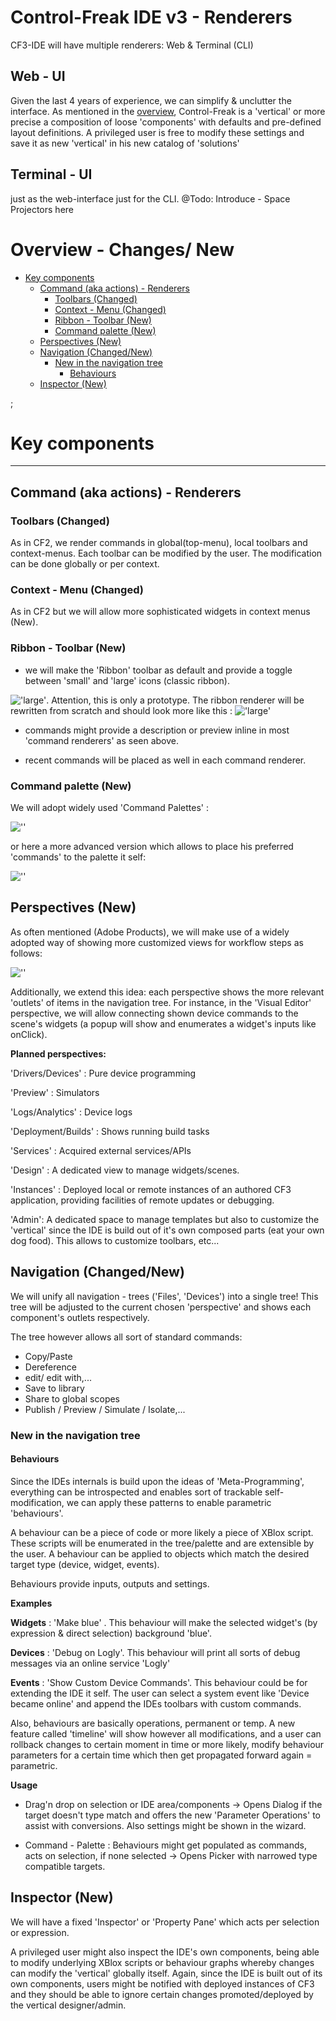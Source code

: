 # Control-Freak IDE v3 - Renderers

CF3-IDE will have multiple renderers: Web & Terminal (CLI)

## Web - UI

Given the last 4 years of experience, we can simplify & unclutter the interface. As mentioned in the [overview](../Control-Freak-v3.md), Control-Freak is a 'vertical' or more precise a composition of loose 'components' with defaults and pre-defined layout definitions. A privileged user is free to modify these settings and save it as new 'vertical' in his new catalog of 'solutions'

## Terminal - UI

just as the web-interface just for the CLI.
@Todo: Introduce - Space Projectors here

# Overview - Changes/ New

<!-- toc -->

- [Key components](#key-components)
  * [Command (aka actions) - Renderers](#command-aka-actions---renderers)
    + [Toolbars (Changed)](#toolbars-changed)
    + [Context - Menu (Changed)](#context---menu-changed)
    + [Ribbon - Toolbar (New)](#ribbon---toolbar-new)
    + [Command palette (New)](#command-palette-new)
  * [Perspectives (New)](#perspectives-new)
  * [Navigation (Changed/New)](#navigation-changednew)
    + [New in the navigation tree](#new-in-the-navigation-tree)
      - [Behaviours](#behaviours)
  * [Inspector (New)](#inspector-new)

<!-- tocstop -->

;

# Key components

<hr/>

## Command (aka actions) - Renderers

### Toolbars (Changed)

As in CF2, we render commands in global(top-menu), local toolbars and context-menus. Each toolbar can be modified by the user. The modification can be done globally or per context.

### Context - Menu (Changed)

As in CF2 but we will allow more sophisticated widgets in context menus (New).

### Ribbon - Toolbar (New)

- we will make the 'Ribbon' toolbar as default and provide a toggle between 'small' and 'large' icons (classic ribbon).

!['large'](./ribbons.png). Attention, this is only a prototype. The ribbon renderer will be rewritten from scratch and should look more like this : !['large'](./ribbons-fusion.png)

- commands might provide a description or preview inline in most 'command renderers' as seen above.

- recent commands will be placed as well in each command renderer.

### Command palette (New)

We will adopt widely used 'Command Palettes' :

![''](./command-palette.png)

or here a more advanced version which allows to place his preferred 'commands' to the palette it self:

![''](./command-palette-fusion.png)

## Perspectives (New)

As often mentioned (Adobe Products), we will make use of a widely adopted way of showing more customized views for workflow steps as follows:

![''](./perspectives.png)

Additionally, we extend this idea: each perspective shows the more relevant 'outlets' of items in the navigation tree. For instance, in the 'Visual Editor' perspective, we will allow connecting shown device commands to the scene's widgets (a popup will show and enumerates a widget's inputs like onClick).

**Planned perspectives:**

'Drivers/Devices' : Pure device programming

'Preview' : Simulators

'Logs/Analytics' : Device logs

'Deployment/Builds' : Shows running build tasks

'Services' : Acquired external services/APIs

'Design' : A dedicated view to manage widgets/scenes.

'Instances' : Deployed local or remote instances of an authored CF3 application, providing facilities of remote updates or debugging.

'Admin': A dedicated space to manage templates but also to customize the 'vertical' since the IDE is build out of it's own composed parts (eat your own dog food). This allows to customize toolbars, etc...

## Navigation (Changed/New)

We will unify all navigation - trees ('Files', 'Devices') into a single tree! This tree will be adjusted to the current chosen 'perspective' and shows each component's outlets respectively.

The tree however allows all sort of standard commands:

- Copy/Paste
- Dereference
- edit/ edit with,...
- Save to library
- Share to global scopes
- Publish / Preview / Simulate / Isolate,...

### New in the navigation tree

#### Behaviours

Since the IDEs internals is build upon the ideas of 'Meta-Programming', everything can be introspected and enables sort of trackable self-modification, we can apply these patterns to enable parametric 'behaviours'.

A behaviour can be a piece of code or more likely a piece of XBlox script. These scripts will be enumerated in the tree/palette and are extensible by the user. A behaviour can be applied to objects which match the desired target type (device, widget, events).

Behaviours provide inputs, outputs and settings.

**Examples**

**Widgets** : 'Make blue' . This behaviour will make the selected widget's (by expression & direct selection) background 'blue'.

**Devices** : 'Debug on Logly'. This behaviour will print all sorts of debug messages via an online service 'Logly'

**Events** : 'Show Custom Device Commands'. This behaviour could be for extending the IDE it self. The user can select a system event like 'Device became online' and append the IDEs toolbars with custom commands.

Also, behaviours are basically operations, permanent or temp. A new feature called 'timeline' will show however all modifications, and a user can rollback changes to certain moment in time or more likely, modify behaviour parameters for a certain time which then get propagated forward again = parametric.

**Usage**

- Drag'n drop on selection or IDE area/components -> Opens Dialog if the target doesn't type match and offers the new 'Parameter Operations' to assist with conversions. Also settings might be shown in the wizard.

- Command - Palette : Behaviours might get populated as commands, acts on selection, if none selected -> Opens Picker with narrowed type compatible targets.

## Inspector (New)

We will have a fixed 'Inspector' or 'Property Pane' which acts per selection or expression.

A privileged user might also inspect the IDE's own components, being able
to modify underlying XBlox scripts or behaviour graphs whereby changes can modify the 'vertical' globally itself. Again, since the IDE is built out of its own components, users might be notified with deployed instances of CF3 and they should be able to ignore certain changes promoted/deployed by the vertical designer/admin.